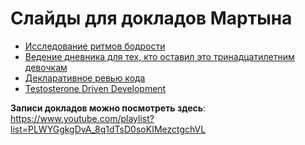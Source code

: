 # Слайды для докладов Мартына

- [Исследование ритмов бодрости](./rhythm-study/index.html)
- [Ведение дневника для тех, кто оставил это тринадцатилетним девочкам](./diary-for-13-years-old-girls/index.html)
- [Декларативное ревью кода](./declarative-code-review)
- [Testosterone Driven Development](./testosterone-driven-development)

**Записи докладов можно посмотреть здесь**: https://www.youtube.com/playlist?list=PLWYGgkgDvA_8q1dTsD0soKIMezctgchVL
